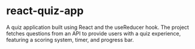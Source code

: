 # react-quiz-app
A quiz application built using React and the useReducer hook. The project fetches questions from an API to provide users with a quiz experience, featuring a scoring system, timer, and progress bar.
